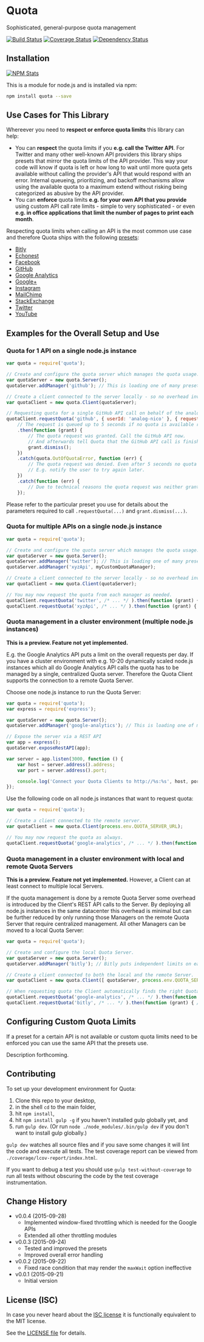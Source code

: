 # Quota

Sophisticated, general-purpose quota management

[![Build Status](https://travis-ci.org/analog-nico/quota.svg?branch=master)](https://travis-ci.org/analog-nico/quota) [![Coverage Status](https://coveralls.io/repos/analog-nico/quota/badge.png)](https://coveralls.io/r/analog-nico/quota?branch=master) [![Dependency Status](https://david-dm.org/analog-nico/quota.svg)](https://david-dm.org/analog-nico/quota)

## Installation

[![NPM Stats](https://nodei.co/npm/quota.png?downloads=true)](https://npmjs.org/package/quota)

This is a module for node.js and is installed via npm:

``` bash
npm install quota --save
```

## Use Cases for This Library

Whereever you need to **respect or enforce quota limits** this library can help:
- You can **respect** the quota limits if you **e.g. call the Twitter API**. For Twitter and many other well-known API providers this library ships presets that mirror the quota limits of the API provider. This way your code will know if quota is left or how long to wait until more quota gets available without calling the provider's API that would respond with an error. Internal queueing, prioritizing, and backoff mechanisms allow using the available quota to a maximum extend without risking being categorized as abusive by the API provider.
- You can **enforce** quota limits **e.g. for your own API that you provide** using custom API call rate limits - simple to very sophisticated - or even **e.g. in office applications that limit the number of pages to print each month**.

Respecting quota limits when calling an API is the most common use case and therefore Quota ships with the following [presets](lib/server/core/presets):

- [Bitly](lib/server/core/presets/bitly.js)
- [Echonest](lib/server/core/presets/echonest.js)
- [Facebook](lib/server/core/presets/facebook.js)
- [GitHub](lib/server/core/presets/github.js)
- [Google Analytics](lib/server/core/presets/google-analytics.js)
- [Google+](lib/server/core/presets/google-plus.js)
- [Instagram](lib/server/core/presets/instagram.js)
- [MailChimp](lib/server/core/presets/mailchimp.js)
- [StackExchange](lib/server/core/presets/stackexchange.js)
- [Twitter](lib/server/core/presets/twitter.js)
- [YouTube](lib/server/core/presets/youtube.js)

## Examples for the Overall Setup and Use

### Quota for 1 API on a single node.js instance

``` js
var quota = require('quota');

// Create and configure the quota server which manages the quota usage.
var quotaServer = new quota.Server();
quotaServer.addManager('github'); // This is loading one of many presets.

// Create a client connected to the server locally - so no overhead involved.
var quotaClient = new quota.Client(quotaServer);

// Requesting quota for a single GitHub API call on behalf of the analog-nico user.
quotaClient.requestQuota('github', { userId: 'analog-nico' }, { requests: 1 }, { maxWait: 5000 })
	// The request is queued up to 5 seconds if no quota is available right away.
	.then(function (grant) {
		// The quota request was granted. Call the GitHub API now.
		// And afterwards tell Quota that the GitHub API call is finished.
		grant.dismiss();
	})
	.catch(quota.OutOfQuotaError, function (err) {
		// The quota request was denied. Even after 5 seconds no quota was available.
		// E.g. notify the user to try again later.
	})
	.catch(function (err) {
		// Due to technical reasons the quota request was neither granted nor denied. E.g. notify the admins.
	});
```

Please refer to the particular preset you use for details about the parameters required to call `.requestQuota(...)` and `grant.dismiss(...)`.

### Quota for multiple APIs on a single node.js instance

``` js
var quota = require('quota');

// Create and configure the quota server which manages the quota usage.
var quotaServer = new quota.Server();
quotaServer.addManager('twitter'); // This is loading one of many presets.
quotaServer.addManager('xyzApi', myCustomQuotaManager);

// Create a client connected to the server locally - so no overhead involved.
var quotaClient = new quota.Client(quotaServer);

// You may now request the quota from each manager as needed.
quotaClient.requestQuota('twitter', /* ... */ ).then(function (grant) { /* ... */ });
quotaClient.requestQuota('xyzApi', /* ... */ ).then(function (grant) { /* ... */ });
```

### Quota management in a cluster environment (multiple node.js instances)

**This is a preview. Feature not yet implemented.**

E.g. the Google Analytics API puts a limit on the overall requests per day. If you have a cluster environment with e.g. 10-20 dynamically scaled node.js instances which all do Google Analytics API calls the quota has to be managed by a single, centralized Quota server. Therefore the Quota Client supports the connection to a remote Quota Server.

Choose one node.js instance to run the Quota Server:

``` js
var quota = require('quota');
var express = require('express');

var quotaServer = new quota.Server();
quotaServer.addManager('google-analytics'); // This is loading one of many presets.

// Expose the server via a REST API
var app = express();
quotaServer.exposeRestAPI(app);

var server = app.listen(3000, function () {
	var host = server.address().address;
	var port = server.address().port;

	console.log('Connect your Quota Clients to http://%s:%s', host, port);
});
```

Use the following code on all node.js instances that want to request quota:

``` js
var quota = require('quota');

// Create a client connected to the remote server.
var quotaClient = new quota.Client(process.env.QUOTA_SERVER_URL);

// You may now request the quota as always.
quotaClient.requestQuota('google-analytics', /* ... */ ).then(function (grant) { /* ... */ });
```

### Quota management in a cluster environment with local and remote Quota Servers

**This is a preview. Feature not yet implemented.** However, a Client can at least connect to multiple local Servers.

If the quota management is done by a remote Quota Server some overhead is introduced by the Client's REST API calls to the Server. By deploying all node.js instances in the same datacenter this overhead is minimal but can be further reduced by only running those Managers on the remote Quota Server that require centralized management. All other Managers can be moved to a local Quota Server:

``` js
var quota = require('quota');

// Create and configure the local Quota Server.
var quotaServer = new quota.Server();
quotaServer.addManager('bitly'); // Bitly puts independent limits on each IP address. So local management is sufficient.

// Create a client connected to both the local and the remote Server.
var quotaClient = new quota.Client([ quotaServer, process.env.QUOTA_SERVER_URL ]);

// When requesting quota the Client automatically finds the right Quota Server.
quotaClient.requestQuota('google-analytics', /* ... */ ).then(function (grant) { /* ... */ });
quotaClient.requestQuota('bitly', /* ... */ ).then(function (grant) { /* ... */ });
```

## Configuring Custom Quota Limits

If a preset for a certain API is not available or custom quota limits need to be enforced you can use the same API that the presets use.

Description forthcoming.

## Contributing

To set up your development environment for Quota:

1. Clone this repo to your desktop,
2. in the shell `cd` to the main folder,
3. hit `npm install`,
4. hit `npm install gulp -g` if you haven't installed gulp globally yet, and
5. run `gulp dev`. (Or run `node ./node_modules/.bin/gulp dev` if you don't want to install gulp globally.)

`gulp dev` watches all source files and if you save some changes it will lint the code and execute all tests. The test coverage report can be viewed from `./coverage/lcov-report/index.html`.

If you want to debug a test you should use `gulp test-without-coverage` to run all tests without obscuring the code by the test coverage instrumentation.

## Change History

- v0.0.4 (2015-09-28)
    - Implemented window-fixed throttling which is needed for the Google APIs
    - Extended all other throttling modules
- v0.0.3 (2015-09-24)
    - Tested and improved the presets
    - Improved overall error handling
- v0.0.2 (2015-09-22)
    - Fixed race condition that may render the `maxWait` option ineffective
- v0.0.1 (2015-09-21)
    - Initial version

## License (ISC)

In case you never heard about the [ISC license](http://en.wikipedia.org/wiki/ISC_license) it is functionally equivalent to the MIT license.

See the [LICENSE file](LICENSE) for details.
